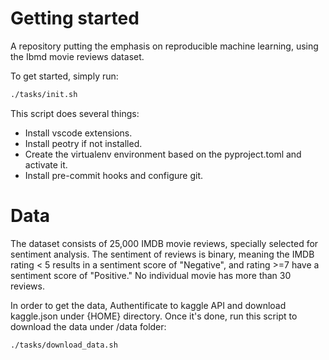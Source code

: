 # Getting started

A repository putting the emphasis on reproducible machine learning,
using the Ibmd movie reviews dataset.

To get started, simply run:

```bash
./tasks/init.sh
```

This script does several things:
-  Install vscode extensions.
-  Install peotry if not installed.
-  Create the virtualenv environment based on the pyproject.toml and activate it.
-  Install pre-commit hooks and configure git.


# Data

The dataset consists of 25,000 IMDB movie reviews, specially selected for sentiment analysis.
The sentiment of reviews is binary, meaning the IMDB rating < 5 results in a sentiment score of "Negative",
and rating >=7 have a sentiment score of "Positive."
No individual movie has more than 30 reviews.

In order to get the data,
Authentificate to kaggle API and download kaggle.json under {HOME} directory.
Once it's done, run this script to download the data under /data folder:

```bash
./tasks/download_data.sh
```
